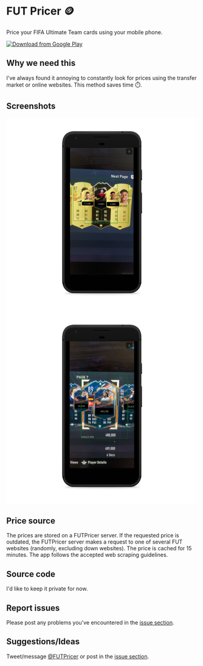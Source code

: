 # FUT Pricer :coin:
Price your FIFA Ultimate Team cards using your mobile phone.

[<img src="https://play.google.com/intl/en_us/badges/images/generic/en_badge_web_generic.png"
      alt="Download from Google Play"
      height="80">](https://play.google.com/store/apps/details?id=com.futpricer.futpricer)

## Why we need this
I've always found it annoying to constantly look for prices using the transfer market or online websites. This method saves time :stopwatch:.

## Screenshots
![Screenshot 1](/phone1.png)
![Screenshot 2](/phone2.png)

## Price source
The prices are stored on a FUTPricer server. If the requested price is outdated, the FUTPricer server makes a request to one of several FUT websites (randomly, excluding down websites). The price is cached for 15 minutes. The app follows the accepted web scraping guidelines.

## Source code
I'd like to keep it private for now.

## Report issues
Please post any problems you've encountered in the [issue section](https://github.com/FUTPricer/FUTPricer/issues).

## Suggestions/Ideas
Tweet/message [@FUTPricer](https://twitter.com/FUTPricer) or post in the [issue section](https://github.com/FUTPricer/FUTPricer/issues).


